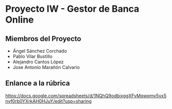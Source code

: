 # Proyecto IW - Gestor de Banca Online

## Miembros del Proyecto
- Ángel Sánchez Corchado
- Pablo Vilar Bustillo
- Alejandro Cantos López
- Jose Antonio Marañón Calvario

## Enlance a la rúbrica
https://docs.google.com/spreadsheets/d/1NQhQ9odbixggXFvMqwqmv5yx5nyf0rb0YXrkAH0HJuY/edit?usp=sharing
